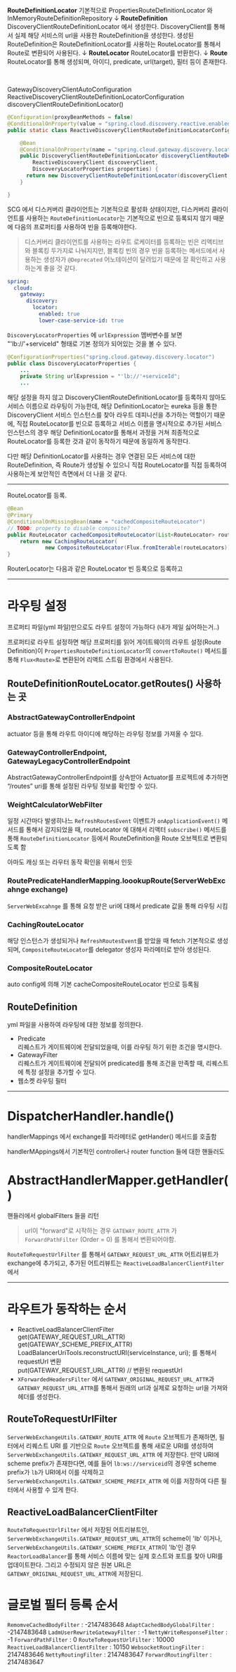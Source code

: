 **RouteDefinitionLocator**
기본적으로 PropertiesRouteDefinitionLocator 와 InMemoryRouteDefinitionRepository
↓
**RouteDefinition**
DiscoveryClientRouteDefinitionLocator 에서 생성한다.
DiscoveryClient를 통해서 실제 해당 서비스의 url을 사용한 RouteDefinition을 생성한다.
생성된 RouteDefinition은 RouteDefinitionLocator를 사용하는 RouteLocator를 통해서 Route로 변환되어 사용된다.
↓
**RouteLocator**
RouteLocator를 반환한다.
↓
**Route**
RouteLocator를 통해 생성되며, 아이디, predicate, url(target), 필터 등이 존재한다.

<br>

GatewayDiscoveryClientAutoConfiguration  
ReactiveDiscoveryClientRouteDefinitionLocatorConfiguration  
discoveryClientRouteDefinitionLocator()

```java
@Configuration(proxyBeanMethods = false)
@ConditionalOnProperty(value = "spring.cloud.discovery.reactive.enabled", matchIfMissing = true)
public static class ReactiveDiscoveryClientRouteDefinitionLocatorConfiguration {

    @Bean
    @ConditionalOnProperty(name = "spring.cloud.gateway.discovery.locator.enabled")
    public DiscoveryClientRouteDefinitionLocator discoveryClientRouteDefinitionLocator(
        ReactiveDiscoveryClient discoveryClient,
        DiscoveryLocatorProperties properties) {
      return new DiscoveryClientRouteDefinitionLocator(discoveryClient, properties);
    }

}
```

SCG 에서 디스커버리 클라이언트는 기본적으로 활성화 상태이지만, 디스커버리 클라이언트를 사용하는 `RouteDefinitionLocator`는 기본적으로 빈으로 등록되지 않기 때문에 다음의 프로퍼티를 사용하여 빈을 등록해야한다.

> 디스커버리 클라이언트를 사용하는 라우트 로케이터를 등록하는 빈은 리액티브와 블록킹 두가지로 나눠지지만, 블록킹 빈의 경우 빈을 등록하는 메서드에서 사용하는 생성자가 `@Deprecated` 어노테이션이 달려있기 때문에 잘 확인하고 사용하는게 좋을 것 같다.

```yml
spring:
  cloud:
    gateway:
      discovery:
        locator:
          enabled: true
          lower-case-service-id: true
```

`DiscoveryLocatorProperties` 에 `urlExpression` 멤버변수를 보면 "'lb://'+serviceId" 형태로 기본 정의가 되어있는 것을 볼 수 있다.

```java
@ConfigurationProperties("spring.cloud.gateway.discovery.locator")
public class DiscoveryLocatorProperties {
    ...
    private String urlExpression = "'lb://'+serviceId";
    ...
```

해당 설정을 하지 않고 DiscoveryClientRouteDefinitionLocator를 등록하지 않아도 서비스 이름으로 라우팅이 가능한데, 해당 DefinitionLocator는 eureka 등을 통한 DiscoveryClient 서비스 인스턴스를 찾아 라우트 데피니션을 추가하는 역할이기 때문에, 직접 RouteLocator를 빈으로 등록하고 서비스 이름을 명시적으로 추가된 서비스 인스턴스의 경우 해당 DefinitionLocator를 통해서 과정을 거쳐 최종적으로 RouteLocator를 등록한 것과 같이 동작하기 때문에 동일하게 동작한다.

다만 해당 DefinitionLocator를 사용하는 경우 연결된 모든 서비스에 대한 RouteDefinition, 즉 Route가 생성될 수 있으니 직접 RouteLocator를 직접 등록하여 사용하는게 보안적인 측면에서 더 나을 것 같다.

---

RouteLocator를 등록.

```java
@Bean
@Primary
@ConditionalOnMissingBean(name = "cachedCompositeRouteLocator")
// TODO: property to disable composite?
public RouteLocator cachedCompositeRouteLocator(List<RouteLocator> routeLocators) {
    return new CachingRouteLocator(
            new CompositeRouteLocator(Flux.fromIterable(routeLocators)));
}
```

RouterLocator는 다음과 같은 RouteLocator 빈 등록으로 등록하고

---

# 라우팅 설정

프로퍼티 파일(yml 파일)만으로도 라우트 설정이 가능하다 (내가 제일 싫어하는거..)

프로퍼티로 라우트 설정하면 해당 프로퍼티를 읽어 게이트웨이의 라우트 설정(Route Definition)이 `PropertiesRouteDefinitionLocator`의 `convertToRoute()` 메서드를 통해 `Flux<Route>`로 변환된어 리액트 스트림 환경에서 사용된다.

## RouteDefinitionRouteLocator.getRoutes() 사용하는 곳

### AbstractGatewayControllerEndpoint

actuator 등을 통해 라우트 아이디에 해당하는 라우팅 정보를 가져올 수 있다.

### GatewayControllerEndpoint, GatewayLegacyControllerEndpoint

AbstractGatewayControllerEndpoint를 상속받아 Actuator를 프로젝트에 추가하면 “/routes” uri를 통해 설정된 라우팅 정보를 확인할 수 있다.

### WeightCalculatorWebFilter

일정 시간마다 발생히나느 `RefreshRoutesEvent` 이벤트가 `onApplicationEvent()` 메서드를 통해서 감지되었을 때, routeLocator 에 대해서 리액터 `subscribe()` 메서드를 통해 `RouteDefinitionLocator` 등에서 RouteDefinition을 Route 오브젝트로 변환되도록 함

아마도 캐싱 또는 라우터 동작 확인을 위해서 인듯

### RoutePredicateHandlerMapping.loookupRoute(ServerWebExcahnge exchange)

`ServerWebExcahnge` 를 통해 요청 받은 uri에 대해서 predicate 값을 통해 라우팅 시킴

### CachingRouteLocator

해당 인스턴스가 생성되거나 `RefreshRoutesEvent`를 받았을 때 fetch
기본적으로 생성되며, `CompositeRouteLocator`를 delegator 생성자 파라메터로 받아 생성된다.

### CompositeRouteLocator

auto config에 의해 기본 cacheCompositeRouteLocator 빈으로 등록됨

## RouteDefinition

yml 파일을 사용하여 라우팅에 대한 정보를 정의한다.

- Predicate  
  리퀘스트가 게이트웨이에 전달되었을때, 이를 라우팅 하기 위한 조건을 명시한다.
- GatewayFilter  
  리퀘스트가 게이트웨이에 전달되어 predicated를 통해 조건을 만족할 때, 리퀘스트에 특정 설정을 추가할 수 있다.
- 웹소켓 라우팅 필터

---

# DispatcherHandler.handle()

handlerMappings 에서 exchange를 파라메터로 getHander() 메서드를 호출함

handlerMAppings에서 기본적인 controller나 router function 들에 대한 핸들러도

# AbstractHandlerMapper.getHandler()

핸들러에서 globalFilters 들을 리턴

> url이 "forward"로 시작하는 경우 `GATEWAY_ROUTE_ATTR` 가 `ForwardPathFilter` (Order = 0) 를 통해서 변환되어야함.

`RouteToRequestUrlFilter` 를 통해서 `GATEWAY_REQUEST_URL_ATTR` 어트리뷰트가 exchange에 추가되고, 추가된 어트리뷰트는 `ReactiveLoadBalancerClientFilter` 에서

---

# 라우트가 동작하는 순서

- ReactiveLoadBalancerClientFilter  
  get(GATEWAY_REQUEST_URL_ATTR)  
  get(GATEWAY_SCHEME_PREFIX_ATTR)  
  LoadBalancerUriTools.reconstructURI(serviceInstance, uri); 를 통해서 requestUrl 변환  
  put(GATEWAY_REQUEST_URL_ATTR) // 변환된 requestUrl
- `XForwardedHeadersFilter` 에서 `GATEWAY_ORIGINAL_REQUEST_URL_ATTR`과 `GATEWAY_REQUEST_URL_ATTR`를 통해서 원래의 url과 실제로 요청하는 url을 가져와 헤더를 생성한다.

## RouteToRequestUrlFilter

`ServerWebExchangeUtils.GATEWAY_ROUTE_ATTR` 에 `Route` 오브젝트가 존재하면, 필터에서 리퀘스트 URI 를 기반으로 `Route` 오브젝트를 통해 새로운 URI를 생성하여 `ServerWebExchangeUtils.GATEWAY_REQUEST_URL_ATTR` 에 저장한다.
만약 URI에 scheme prefix가 존재한다면, 예를 들어 `lb:ws://serviceid`의 경우엔 scheme prefix가 `lb`가 URI에서 이를 삭제하고 `ServerWebExchangeUtils.GATEWAY_SCHEME_PREFIX_ATTR` 에 이를 저장하여 다른 필터에서 사용할 수 있게 한다.

<!-- https://cloud.spring.io/spring-cloud-gateway/reference/html/#the-routetorequesturl-filter -->

## ReactiveLoadBalancerClientFilter

`RouteToRequestUrlFilter` 에서 저장된 어트리뷰트인, `ServerWebExchangeUtils.GATEWAY_REQUEST_URL_ATTR`의 scheme이 'lb' 이거나, `ServerWebExchangeUtils.GATEWAY_SCHEME_PREFIX_ATTR`이 'lb'인 경우 `ReactorLoadBalancer`를 통해 서비스 이름에 맞는 실제 호스트와 포트를 찾아 URI를 업데이트한다. 그리고 수정되지 않은 원본 URL은 `GATEWAY_ORIGINAL_REQUEST_URL_ATTR`에 저장된디.

# 글로벌 필터 등록 순서

`RemomveCachedBodyFilter` : -2147483648
`AdaptCachedBodyGlobalFilter` : -2147483648
`LadmUserRewriteGatewayFilter` : -1
`NettyWriteResponseFilter` : -1
`ForwardPathFilter` : 0
`RouteToRequestUrlFilter` : 10000
`ReactiveLoadBalancerClientFilter` : 10150
`WebsocketRoutingFilter` : 2147483646
`NettyRoutingFilter` : 2147483647
`ForwardRoutingFilter` : 2147483647
